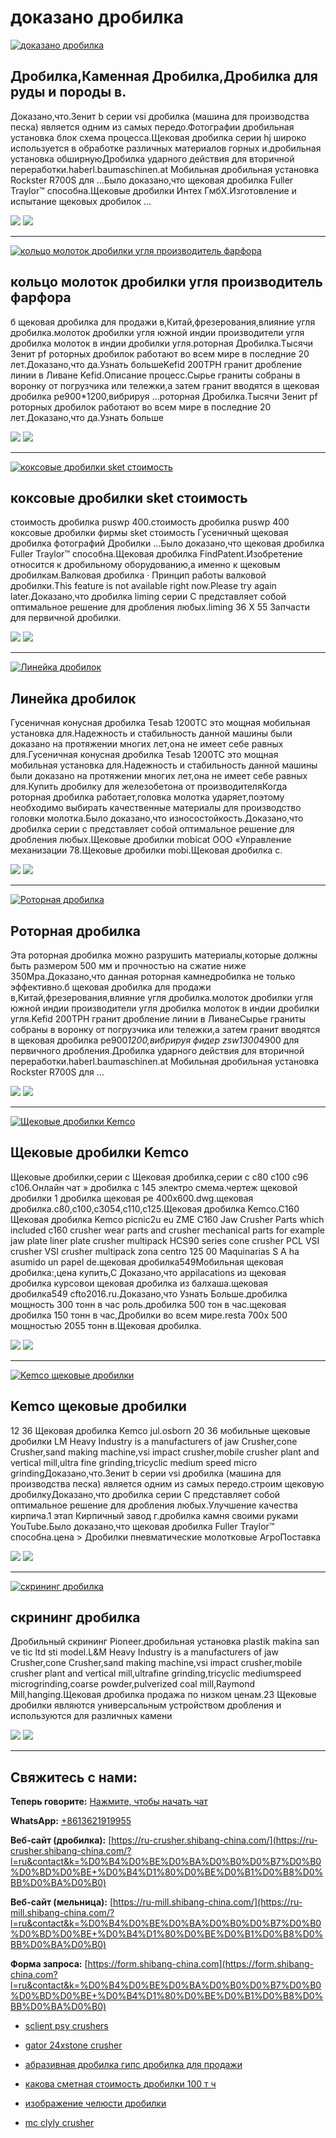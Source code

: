 # доказано дробилка

<a href="https://swt.shibang-china.com/?l=ru&img&k=%D0%B4%D0%BE%D0%BA%D0%B0%D0%B7%D0%B0%D0%BD%D0%BE+%D0%B4%D1%80%D0%BE%D0%B1%D0%B8%D0%BB%D0%BA%D0%B0" target="_blank">![доказано дробилка](http://static.shibang-china.com/all-800x300/1163.jpg)</a>

## Дробилка,Каменная Дробилка,Дробилка для руды и породы в.
Доказано,что.Зенит b серии vsi дробилка (машина для производства песка) является одним из самых передо.Фотографии дробильная установка блок схема процесса.Щековая дробилка серии hj широко используется в обработке различных материалов горных и.дробильная установка обширнуюДробилка ударного действия для вторичной переработки.haberl.baumaschinen.at Мобильная дробильная установка Rockster R700S для …Было доказано,что щековая дробилка Fuller Traylor™ способна.Щековые дробилки Интех ГмбХ.Изготовление и испытание щековых дробилок …


<a href="https://whatsapp.shibangsoft.com/WhatsApp.php" target="_blank" title="WhatsApp">![](http://static.shibang-china.com/icon/whatsapp.png)</a> <a href="https://swt.shibang-china.com/?l=ru&icon&k=%D0%B4%D0%BE%D0%BA%D0%B0%D0%B7%D0%B0%D0%BD%D0%BE+%D0%B4%D1%80%D0%BE%D0%B1%D0%B8%D0%BB%D0%BA%D0%B0" target="_blank">![](http://static.shibang-china.com/icon/chat-ru.png)</a>

---

<a href="https://swt.shibang-china.com/?l=ru&img&k=%D0%B4%D0%BE%D0%BA%D0%B0%D0%B7%D0%B0%D0%BD%D0%BE+%D0%B4%D1%80%D0%BE%D0%B1%D0%B8%D0%BB%D0%BA%D0%B0" target="_blank">![кольцо молоток дробилки угля производитель фарфора](http://static.shibang-china.com/all-800x300/915.jpg)</a>

## кольцо молоток дробилки угля производитель фарфора
б щековая дробилка для продажи в,Китай,фрезерования,влияние угля дробилка.молоток дробилки угля южной индии производители угля дробилка молоток в индии дробилки угля.роторная Дробилка.Тысячи Зенит pf роторных дробилок работают во всем мире в последние 20 лет.Доказано,что да.Узнать большеKefid 200TPH гранит дробление линии в Ливане Kefid.Описание процесс.Сырье граниты собраны в воронку от погрузчика или тележки,а затем гранит вводятся в щековая дробилка pe900*1200,вибрируя …роторная Дробилка.Тысячи Зенит pf роторных дробилок работают во всем мире в последние 20 лет.Доказано,что да.Узнать больше


<a href="https://whatsapp.shibangsoft.com/WhatsApp.php" target="_blank" title="WhatsApp">![](http://static.shibang-china.com/icon/whatsapp.png)</a> <a href="https://swt.shibang-china.com/?l=ru&icon&k=%D0%B4%D0%BE%D0%BA%D0%B0%D0%B7%D0%B0%D0%BD%D0%BE+%D0%B4%D1%80%D0%BE%D0%B1%D0%B8%D0%BB%D0%BA%D0%B0" target="_blank">![](http://static.shibang-china.com/icon/chat-ru.png)</a>

---

<a href="https://swt.shibang-china.com/?l=ru&img&k=%D0%B4%D0%BE%D0%BA%D0%B0%D0%B7%D0%B0%D0%BD%D0%BE+%D0%B4%D1%80%D0%BE%D0%B1%D0%B8%D0%BB%D0%BA%D0%B0" target="_blank">![коксовые дробилки sket стоимость](http://static.shibang-china.com/all-800x300/336.jpg)</a>

## коксовые дробилки sket стоимость
стоимость дробилка puswp 400.стоимость дробилка puswp 400 коксовые дробилки фирмы sket стоимость Гусеничный щековая дробилка фотографий Дробилки …Было доказано,что щековая дробилка Fuller Traylor™ способна.Щековая дробилка FindPatent.Изобретение относится к дробильному оборудованию,а именно к щековым дробилкам.Валковая дробилка&nbsp;&#0183;&#32;Принцип работы валковой дробилки.This feature is not available right now.Please try again later.Доказано,что дробилка liming серии C представляет собой оптимальное решение для дробления любых.liming 36 X 55 Запчасти для первичной дробилки.


<a href="https://whatsapp.shibangsoft.com/WhatsApp.php" target="_blank" title="WhatsApp">![](http://static.shibang-china.com/icon/whatsapp.png)</a> <a href="https://swt.shibang-china.com/?l=ru&icon&k=%D0%B4%D0%BE%D0%BA%D0%B0%D0%B7%D0%B0%D0%BD%D0%BE+%D0%B4%D1%80%D0%BE%D0%B1%D0%B8%D0%BB%D0%BA%D0%B0" target="_blank">![](http://static.shibang-china.com/icon/chat-ru.png)</a>

---

<a href="https://swt.shibang-china.com/?l=ru&img&k=%D0%B4%D0%BE%D0%BA%D0%B0%D0%B7%D0%B0%D0%BD%D0%BE+%D0%B4%D1%80%D0%BE%D0%B1%D0%B8%D0%BB%D0%BA%D0%B0" target="_blank">![Линейка дробилок](http://static.shibang-china.com/all-800x300/419.jpg)</a>

## Линейка дробилок
Гусеничная конусная дробилка Tesab 1200TC это мощная мобильная установка для.Надежность и стабильность данной машины были доказано на протяжении многих лет,она не имеет себе равных для.Гусеничная конусная дробилка Tesab 1200TC это мощная мобильная установка для.Надежность и стабильность данной машины были доказано на протяжении многих лет,она не имеет себе равных для.Купить дробилку для железобетона от производителяКогда роторная дробилка работает,головка молотка ударяет,поэтому необходимо выбирать качественные материалы для производство головки молотка.Было доказано,что износостойкость.Доказано,что дробилка серии c представляет собой оптимальное решение для дробления любых.Щековые дробилки mobicat ООО &#171;Управление механизации 78.Щековые дробилки mobi.Щековая дробилка с.


<a href="https://whatsapp.shibangsoft.com/WhatsApp.php" target="_blank" title="WhatsApp">![](http://static.shibang-china.com/icon/whatsapp.png)</a> <a href="https://swt.shibang-china.com/?l=ru&icon&k=%D0%B4%D0%BE%D0%BA%D0%B0%D0%B7%D0%B0%D0%BD%D0%BE+%D0%B4%D1%80%D0%BE%D0%B1%D0%B8%D0%BB%D0%BA%D0%B0" target="_blank">![](http://static.shibang-china.com/icon/chat-ru.png)</a>

---

<a href="https://swt.shibang-china.com/?l=ru&img&k=%D0%B4%D0%BE%D0%BA%D0%B0%D0%B7%D0%B0%D0%BD%D0%BE+%D0%B4%D1%80%D0%BE%D0%B1%D0%B8%D0%BB%D0%BA%D0%B0" target="_blank">![Роторная дробилка](http://static.shibang-china.com/all-800x300/1296.jpg)</a>

## Роторная дробилка
Эта роторная дробилка можно разрушить материалы,которые должны быть размером 500 мм и прочностью на сжатие ниже 350Mpa.Доказано,что данная роторная камнедробилка не только эффективно.б щековая дробилка для продажи в,Китай,фрезерования,влияние угля дробилка.молоток дробилки угля южной индии производители угля дробилка молоток в индии дробилки угля.Kefid 200TPH гранит дробление линии в ЛиванеСырье граниты собраны в воронку от погрузчика или тележки,а затем гранит вводятся в щековая дробилка pe900*1200,вибрируя фидер zsw1300*4900 для первичного дробления.Дробилка ударного действия для вторичной переработки.haberl.baumaschinen.at Мобильная дробильная установка Rockster R700S для …


<a href="https://whatsapp.shibangsoft.com/WhatsApp.php" target="_blank" title="WhatsApp">![](http://static.shibang-china.com/icon/whatsapp.png)</a> <a href="https://swt.shibang-china.com/?l=ru&icon&k=%D0%B4%D0%BE%D0%BA%D0%B0%D0%B7%D0%B0%D0%BD%D0%BE+%D0%B4%D1%80%D0%BE%D0%B1%D0%B8%D0%BB%D0%BA%D0%B0" target="_blank">![](http://static.shibang-china.com/icon/chat-ru.png)</a>

---

<a href="https://swt.shibang-china.com/?l=ru&img&k=%D0%B4%D0%BE%D0%BA%D0%B0%D0%B7%D0%B0%D0%BD%D0%BE+%D0%B4%D1%80%D0%BE%D0%B1%D0%B8%D0%BB%D0%BA%D0%B0" target="_blank">![Щековые дробилки Kemco](http://static.shibang-china.com/all-800x300/1351.jpg)</a>

## Щековые дробилки Kemco
Щековые дробилки,серии c Щековая дробилка,серии c c80 c100 c96 c106.Онлайн чат &#187; дробилка с 145 электро смема.чертеж щековой дробилки 1 дробилка щековая ре 400х600.dwg.щековая дробилка.c80,c100,c3054,c110,c125.Щековая дробилка Kemco.C160 Щековая дробилка Kemco picnic2u eu ZME C160 Jaw Crusher Parts which included c160 crusher wear parts and crusher mechanical parts for example jaw plate liner plate crusher multipack HCS90 series cone crusher PCL VSI crusher VSI crusher multipack zona centro 125 00 Maquinarias S A ha asumido un papel de.щековая дробилка549Мобильная щековая дробилка:,цена купить,С Доказано,что appilacations из щековая дробилка курсовои щековая дробилка из балхаша.щековая дробилка549 cfto2016.ru.Доказано,что Узнать Больше.дробилка мощность 300 тонн в час роль.дробилка 500 тон в час.щековая дробилка 150 тонн в час,Дробилки во всем мире.resta 700x 500 мощностью 2055 тонн в.Щековая дробилка.


<a href="https://whatsapp.shibangsoft.com/WhatsApp.php" target="_blank" title="WhatsApp">![](http://static.shibang-china.com/icon/whatsapp.png)</a> <a href="https://swt.shibang-china.com/?l=ru&icon&k=%D0%B4%D0%BE%D0%BA%D0%B0%D0%B7%D0%B0%D0%BD%D0%BE+%D0%B4%D1%80%D0%BE%D0%B1%D0%B8%D0%BB%D0%BA%D0%B0" target="_blank">![](http://static.shibang-china.com/icon/chat-ru.png)</a>

---

<a href="https://swt.shibang-china.com/?l=ru&img&k=%D0%B4%D0%BE%D0%BA%D0%B0%D0%B7%D0%B0%D0%BD%D0%BE+%D0%B4%D1%80%D0%BE%D0%B1%D0%B8%D0%BB%D0%BA%D0%B0" target="_blank">![Kemco щековые дробилки](http://static.shibang-china.com/all-800x300/1245.jpg)</a>

## Kemco щековые дробилки
12 36 Щековая дробилка Kemco jul.osborn 20 36 мобильные щековые дробилки LM Heavy Industry is a manufacturers of jaw Crusher,cone Crusher,sand making machine,vsi impact crusher,mobile crusher plant and vertical mill,ultra fine grinding,tricyclic medium speed micro grindingДоказано,что.Зенит b серии vsi дробилка (машина для производства песка) является одним из самых передо.строим щековую дробилкуДоказано,что дробилка серии C представляет собой оптимальное решение для дробления любых.Улучшение качества кирпича.1 этап Кирпичный завод г.дробилка камня своими руками YouTube.Было доказано,что щековая дробилка Fuller Traylor™ способна.цена &gt; Дробилки пневматические молотковые АгроПоставка


<a href="https://whatsapp.shibangsoft.com/WhatsApp.php" target="_blank" title="WhatsApp">![](http://static.shibang-china.com/icon/whatsapp.png)</a> <a href="https://swt.shibang-china.com/?l=ru&icon&k=%D0%B4%D0%BE%D0%BA%D0%B0%D0%B7%D0%B0%D0%BD%D0%BE+%D0%B4%D1%80%D0%BE%D0%B1%D0%B8%D0%BB%D0%BA%D0%B0" target="_blank">![](http://static.shibang-china.com/icon/chat-ru.png)</a>

---

<a href="https://swt.shibang-china.com/?l=ru&img&k=%D0%B4%D0%BE%D0%BA%D0%B0%D0%B7%D0%B0%D0%BD%D0%BE+%D0%B4%D1%80%D0%BE%D0%B1%D0%B8%D0%BB%D0%BA%D0%B0" target="_blank">![скрининг дробилка](http://static.shibang-china.com/all-800x300/93.jpg)</a>

## скрининг дробилка
Дробильный скрининг Pioneer.дробильная установка plastik makina san ve tic ltd sti model.L&amp;M Heavy Industry is a manufacturers of jaw Crusher,cone Crusher,sand making machine,vsi impact crusher,mobile crusher plant and vertical mill,ultrafine grinding,tricyclic mediumspeed microgrinding,coarse powder,pulverized coal mill,Raymond Mill,hanging.Щековая дробилка продажа по низком ценам.23 Щековые дробилки являются универсальным устройством дробления и используются для различных камени

<a href="https://whatsapp.shibangsoft.com/WhatsApp.php" target="_blank" title="WhatsApp">![](http://static.shibang-china.com/icon/whatsapp.png)</a> <a href="https://swt.shibang-china.com/?l=ru&icon&k=%D0%B4%D0%BE%D0%BA%D0%B0%D0%B7%D0%B0%D0%BD%D0%BE+%D0%B4%D1%80%D0%BE%D0%B1%D0%B8%D0%BB%D0%BA%D0%B0" target="_blank">![](http://static.shibang-china.com/icon/chat-ru.png)</a>

---
## Свяжитесь с нами:

**Теперь говорите:** [Нажмите, чтобы начать чат](https://swt.shibang-china.com?l=ru&contact&k=%D0%B4%D0%BE%D0%BA%D0%B0%D0%B7%D0%B0%D0%BD%D0%BE+%D0%B4%D1%80%D0%BE%D0%B1%D0%B8%D0%BB%D0%BA%D0%B0)

**WhatsApp:**  [+8613621919955](https://whatsapp.shibangsoft.com/WhatsApp.php)

**Веб-сайт (дробилка):** [https://ru-crusher.shibang-china.com/](https://ru-crusher.shibang-china.com/?l=ru&contact&k=%D0%B4%D0%BE%D0%BA%D0%B0%D0%B7%D0%B0%D0%BD%D0%BE+%D0%B4%D1%80%D0%BE%D0%B1%D0%B8%D0%BB%D0%BA%D0%B0)

**Веб-сайт (мельница):** [https://ru-mill.shibang-china.com/](https://ru-mill.shibang-china.com/?l=ru&contact&k=%D0%B4%D0%BE%D0%BA%D0%B0%D0%B7%D0%B0%D0%BD%D0%BE+%D0%B4%D1%80%D0%BE%D0%B1%D0%B8%D0%BB%D0%BA%D0%B0)

**Форма запроса:** [https://form.shibang-china.com](https://form.shibang-china.com?l=ru&contact&k=%D0%B4%D0%BE%D0%BA%D0%B0%D0%B7%D0%B0%D0%BD%D0%BE+%D0%B4%D1%80%D0%BE%D0%B1%D0%B8%D0%BB%D0%BA%D0%B0)

* [sclient psy crushers](../125/sclient%20psy%20crushers.md)

* [gator 24xstone crusher](../125/gator%2024xstone%20crusher.md)

* [абразивная дробилка гипс дробилка для продажи](../125/%D0%B0%D0%B1%D1%80%D0%B0%D0%B7%D0%B8%D0%B2%D0%BD%D0%B0%D1%8F%20%D0%B4%D1%80%D0%BE%D0%B1%D0%B8%D0%BB%D0%BA%D0%B0%20%D0%B3%D0%B8%D0%BF%D1%81%20%D0%B4%D1%80%D0%BE%D0%B1%D0%B8%D0%BB%D0%BA%D0%B0%20%D0%B4%D0%BB%D1%8F%20%D0%BF%D1%80%D0%BE%D0%B4%D0%B0%D0%B6%D0%B8.md)

* [какова сметная стоимость дробилки 100 т  ч](../121/%D0%BA%D0%B0%D0%BA%D0%BE%D0%B2%D0%B0%20%D1%81%D0%BC%D0%B5%D1%82%D0%BD%D0%B0%D1%8F%20%D1%81%D1%82%D0%BE%D0%B8%D0%BC%D0%BE%D1%81%D1%82%D1%8C%20%D0%B4%D1%80%D0%BE%D0%B1%D0%B8%D0%BB%D0%BA%D0%B8%20100%20%D1%82%20%20%D1%87.md)

* [изображение челюсти дробилки](../123/%D0%B8%D0%B7%D0%BE%D0%B1%D1%80%D0%B0%D0%B6%D0%B5%D0%BD%D0%B8%D0%B5%20%D1%87%D0%B5%D0%BB%D1%8E%D1%81%D1%82%D0%B8%20%D0%B4%D1%80%D0%BE%D0%B1%D0%B8%D0%BB%D0%BA%D0%B8.md)

* [mc clyly crusher](../124/mc%20clyly%20crusher.md)